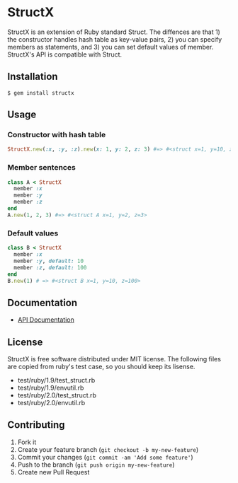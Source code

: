 # StructX

StructX is an extension of Ruby standard Struct. The diffences are that 1) the constructor handles hash table as key-value pairs, 2) you can specify members as statements, and 3) you can set default values of member. StructX's API is compatible with Struct.

## Installation

    $ gem install structx

## Usage

### Constructor with hash table

```ruby
StructX.new(:x, :y, :z).new(x: 1, y: 2, z: 3) #=> #<struct x=1, y=10, z=100>
```

### Member sentences

```ruby
class A < StructX
  member :x
  member :y
  member :z
end
A.new(1, 2, 3) #=> #<struct A x=1, y=2, z=3>
```

### Default values

```ruby
class B < StructX
  member :x
  member :y, default: 10
  member :z, default: 100
end
B.new(1) # => #<struct B x=1, y=10, z=100>
```

## Documentation

- [API Documentation](http://rubydoc.info/gems/structx)

## License

StructX is free software distributed under MIT license.
The following files are copied from ruby's test case, so you should keep its lisense.

- test/ruby/1.9/test_struct.rb
- test/ruby/1.9/envutil.rb
- test/ruby/2.0/test_struct.rb
- test/ruby/2.0/envutil.rb

## Contributing

1. Fork it
2. Create your feature branch (`git checkout -b my-new-feature`)
3. Commit your changes (`git commit -am 'Add some feature'`)
4. Push to the branch (`git push origin my-new-feature`)
5. Create new Pull Request
